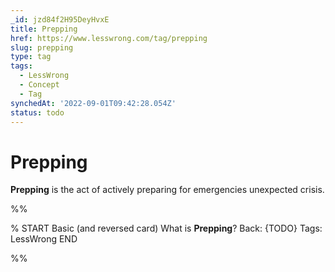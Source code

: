 ```yaml
---
_id: jzd84f2H95DeyHvxE
title: Prepping
href: https://www.lesswrong.com/tag/prepping
slug: prepping
type: tag
tags:
  - LessWrong
  - Concept
  - Tag
synchedAt: '2022-09-01T09:42:28.054Z'
status: todo
---
```


# Prepping

**Prepping** is the act of actively preparing for emergencies unexpected crisis.


%%

% START
Basic (and reversed card)
What is **Prepping**?
Back: {TODO}
Tags: LessWrong
END
<!--ID: 1663156981108-->


%%
	
